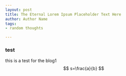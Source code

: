 ```yaml
---
layout: post
title: The Eternal Lorem Ipsum Placeholder Text Here
author: Author Name
tags:
- random thoughts

---
```


### test

this is a test for the blog1
$$
s=\frac{a}{b}
$$
